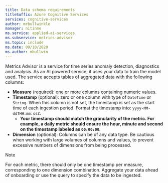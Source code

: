 ```yaml
---
title: Data schema requirements
titleSuffix: Azure Cognitive Services
services: cognitive-services
author: mrbullwinkle
manager: nitinme
ms.service: applied-ai-services
ms.subservice: metrics-advisor
ms.topic: include
ms.date: 09/10/2020
ms.author: mbullwin
---
```


Metrics Advisor is a service for time series anomaly detection, diagnostics and analysis. As an AI powered service, it uses your data to train the model used. The service accepts tables of aggregated data with the following columns:

* **Measure** (required): one or more columns containing numeric values.
* **Timestamp** (optional): zero or one column with type of `DateTime` or `String`. When this column is not set, the timestamp is set as the start time of each ingestion period. Format the timestamp into: `yyyy-MM-ddTHH:mm:ssZ`. 
  * **Your timestamp should match the granularity of the metric. For example, a daily metric should ensure the hour, minute and second on the timestamp labeled as `00:00:00`**.
* **Dimension** (optional): Columns can be of any data type. Be cautious when working with large volumes of columns and values, to prevent excessive numbers of dimensions from being processed.

> [!Note]
> For each metric, there should only be one timestamp per measure, corresponding to one dimension combination. Aggregate your data ahead of onboarding or use the query to specify the data to be ingested.